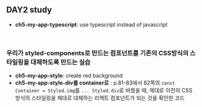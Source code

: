## DAY2 study<br/>
* **ch5-my-app-typescript**: use typescript instead of javascript
<br/>

### 우리가 styled-components로 만드는 컴포넌트를 기존의 CSS방식의 스타일링을 대체하도록 만드는 실습
* **ch5-my-app-style**: create red background
* **ch5-my-app-style-div를 container로** : p.81-83에서 82쪽의 ```const Container = Styled.img```를 ```... Styled.div```로 바꿨을 때, 제대로 이전의 CSS방식의 스타일링을 제대로 대체하는 리액트 컴포넌트가 되는 것을 확인한 코드 
